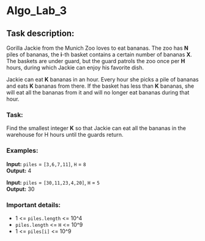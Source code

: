 # Algo_Lab_3

## Task description:

Gorilla Jackie from the Munich Zoo loves to eat bananas. 
The zoo has **N** piles of bananas, the **i**-th basket contains a certain number of bananas **X**. 
The baskets are under guard, but the guard patrols the zoo once per **H** hours, 
during which Jackie can enjoy his favorite dish.

Jackie can eat **K** bananas in an hour. 
Every hour she picks a pile of bananas and eats **K** bananas from there. 
If the basket has less than **K** bananas, 
she will eat all the bananas from it and will no longer eat bananas during that hour.

### Task:

Find the smallest integer **K** so that Jackie can eat all the bananas in the warehouse 
for H hours until the guards return.

### Examples:

**Input:** `piles` = `[3,6,7,11]`, `H` = `8`  
**Output:** 4

**Input:** `piles` = `[30,11,23,4,20]`, `H` = `5`  
**Output:** 30

### Important details:

- 1 <= `piles.length` <= 10^4
- `piles.length` <= `H` <= 10^9
- 1 <= `piles[i]` <= 10^9